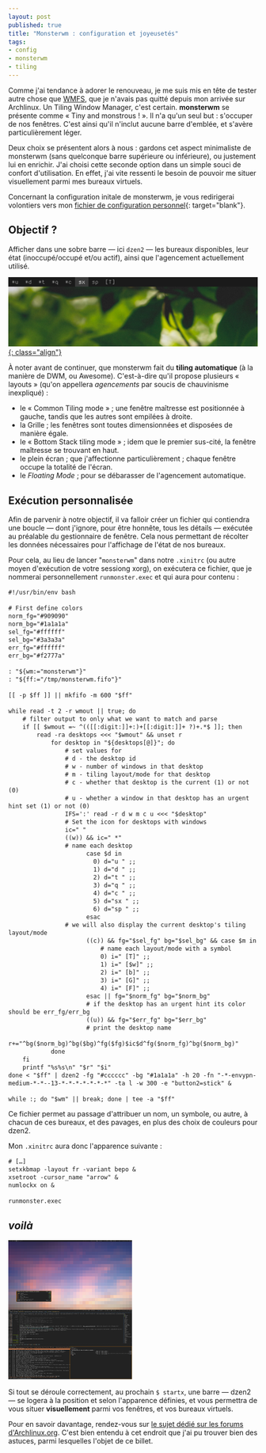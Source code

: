 ```yaml
---
layout: post
published: true
title: "Monsterwm : configuration et joyeusetés"
tags:
- config
- monsterwm
- tiling
---
```

Comme j'ai tendance à adorer le renouveau, je me suis mis en tête de tester autre chose que [WMFS](http://localhost:4000/2012/04/14/wmfs-exposition-de-ma-configuration.html), que je n'avais pas quitté depuis mon arrivée sur Archlinux. Un Tiling Window Manager, c'est certain.
**monsterwm** se présente comme « Tiny and monstrous ! ». Il n'a qu'un seul but : s'occuper de nos fenêtres. C'est ainsi qu'il n'inclut aucune barre d'emblée, et s'avère particulièrement léger.

Deux choix se présentent alors à nous : gardons cet aspect minimaliste de monsterwm (sans quelconque barre supérieure ou inférieure), ou justement lui en enrichir. J'ai choisi cette seconde option dans un simple souci de confort d'utilisation. En effet, j'ai vite ressenti le besoin de pouvoir me situer visuellement parmi mes bureaux virtuels.

Concernant la configuration initale de monsterwm, je vous redirigerai volontiers vers mon [fichier de configuration personnel](https://github.com/Schoewilliam/configs/blob/master/monsterwm/config.h){: target="blank"}.

## Objectif ?
Afficher dans une sobre barre — ici `dzen2` — les bureaux disponibles, leur état (inoccupé/occupé et/ou actif), ainsi que l'agencement actuellement utilisé.

[![capture du coin supérieur droit de mon écran](/images/monster/dzen2.png){: class="align"}](/images/monster/dzen2.png)

À noter avant de continuer, que monsterwm fait du **tiling automatique** (à la manière de DWM, ou Awesome). C'est-à-dire qu'il propose plusieurs « layouts » (qu'on appellera *agencements* par soucis de chauvinisme inexpliqué) : 
- le « Common Tiling mode » ; une fenêtre maîtresse est positionnée à gauche, tandis que les autres sont empilées à droite.
- la Grille ; les fenêtres sont toutes dimensionnées et disposées de manière égale.
- le « Bottom Stack tiling mode » ; idem que le premier sus-cité, la fenêtre maîtresse se trouvant en haut.
- le plein écran ; que j'affectionne particulièrement ; chaque fenêtre occupe la totalité de l'écran.
- le *Floating Mode* ; pour se débarasser de l'agencement automatique.

## Exécution personnalisée
Afin de parvenir à notre objectif, il va falloir créer un fichier qui contiendra une boucle — dont j'ignore, pour être honnête, tous les détails — exécutée au préalable du gestionnaire de fenêtre. Cela nous permettant de récolter les données nécessaires pour l'affichage de l'état de nos bureaux.

Pour cela, au lieu de lancer "`monsterwm`" dans notre `.xinitrc` (ou autre moyen d'exécution de votre sessiong xorg), on exécutera ce fichier, que je nommerai personnellement `runmonster.exec` et qui aura pour contenu :

	#!/usr/bin/env bash
	
	# First define colors
	norm_fg="#909090"
	norm_bg="#1a1a1a"
	sel_fg="#ffffff"
	sel_bg="#3a3a3a" 
	err_fg="#ffffff"
	err_bg="#f2777a"
	
	: "${wm:="monsterwm"}"
	: "${ff:="/tmp/monsterwm.fifo"}"
	
	[[ -p $ff ]] || mkfifo -m 600 "$ff"
	
	while read -t 2 -r wmout || true; do
	    # filter output to only what we want to match and parse
	    if [[ $wmout =~ ^(([[:digit:]]+:)+[[:digit:]]+ ?)+.*$ ]]; then
	        read -ra desktops <<< "$wmout" && unset r
	            for desktop in "${desktops[@]}"; do
	                # set values for
	                # d - the desktop id
	                # w - number of windows in that desktop
	                # m - tiling layout/mode for that desktop
	                # c - whether that desktop is the current (1) or not (0)
	                # u - whether a window in that desktop has an urgent hint set (1) or not (0)
	                IFS=':' read -r d w m c u <<< "$desktop"
	                # Set the icon for desktops with windows
	                ic=" "
	                ((w)) && ic=" *"
	                # name each desktop
	                      case $d in
	                        0) d="u " ;;
	                        1) d="d " ;;
	                        2) d="t " ;;
	                        3) d="q " ;;
	                        4) d="c " ;;
	                        5) d="sx " ;;
	                        6) d="sp " ;;
	                      esac
	                # we will also display the current desktop's tiling layout/mode
	                      ((c)) && fg="$sel_fg" bg="$sel_bg" && case $m in
	                          # name each layout/mode with a symbol
	                          0) i=" [T]" ;;
	                          1) i=" [$w]" ;;
	                          2) i=" [b]" ;;
	                          3) i=" [G]" ;;
	                          4) i=" [F]" ;;
	                      esac || fg="$norm_fg" bg="$norm_bg"
	                      # if the desktop has an urgent hint its color should be err_fg/err_bg
	                      ((u)) && fg="$err_fg" bg="$err_bg"
	                      # print the desktop name
	                      r+="^bg($norm_bg)^bg($bg)^fg($fg)$ic$d^fg($norm_fg)^bg($norm_bg)"
	            done
	    fi        
	    printf "%s%s\n" "$r" "$i"
	done < "$ff" | dzen2 -fg "#cccccc" -bg "#1a1a1a" -h 20 -fn "-*-envypn-medium-*-*--13-*-*-*-*-*-*-*" -ta l -w 300 -e "button2=stick" &
	    
	while :; do "$wm" || break; done | tee -a "$ff"

Ce fichier permet au passage d'attribuer un nom, un symbole, ou autre, à chacun de ces bureaux, et des pavages, en plus des choix de couleurs pour dzen2.

Mon `.xinitrc` aura donc l'apparence suivante :

	# […]
	setxkbmap -layout fr -variant bepo &
	xsetroot -cursor_name "arrow" &
	numlockx on &
	
	runmonster.exec

## *voilà*

<a href="http://schoewilliam.deviantart.com/art/MonsterWM-January-2013-archlinux-346452273" target="_blank"><img src="/images/apropos/2013-01mini.png" class="align right"></a>

Si tout se déroule correctement, au prochain `$ startx`, une barre — dzen2 — se logera à la position et selon l'apparence définies, et vous permettra de vous situer **visuellement** parmi vos fenêtres, et vos bureaux virtuels.

Pour en savoir davantage, rendez-vous sur [le sujet dédié sur les forums d'Archlinux.org](https://bbs.archlinux.org/viewtopic.php?id=132122). C'est bien entendu à cet endroit que j'ai pu trouver bien des astuces, parmi lesquelles l'objet de ce billet.
